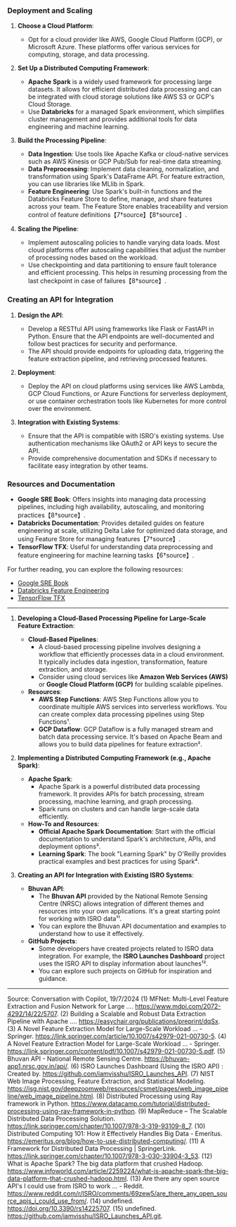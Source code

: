 
### Deployment and Scaling

1. **Choose a Cloud Platform**:
   - Opt for a cloud provider like AWS, Google Cloud Platform (GCP), or Microsoft Azure. These platforms offer various services for computing, storage, and data processing.

2. **Set Up a Distributed Computing Framework**:
   - **Apache Spark** is a widely used framework for processing large datasets. It allows for efficient distributed data processing and can be integrated with cloud storage solutions like AWS S3 or GCP's Cloud Storage.
   - Use **Databricks** for a managed Spark environment, which simplifies cluster management and provides additional tools for data engineering and machine learning.

3. **Build the Processing Pipeline**:
   - **Data Ingestion**: Use tools like Apache Kafka or cloud-native services such as AWS Kinesis or GCP Pub/Sub for real-time data streaming.
   - **Data Preprocessing**: Implement data cleaning, normalization, and transformation using Spark's DataFrame API. For feature extraction, you can use libraries like MLlib in Spark.
   - **Feature Engineering**: Use Spark's built-in functions and the Databricks Feature Store to define, manage, and share features across your team. The Feature Store enables traceability and version control of feature definitions【7†source】【8†source】.

4. **Scaling the Pipeline**:
   - Implement autoscaling policies to handle varying data loads. Most cloud platforms offer autoscaling capabilities that adjust the number of processing nodes based on the workload.
   - Use checkpointing and data partitioning to ensure fault tolerance and efficient processing. This helps in resuming processing from the last checkpoint in case of failures【8†source】.

### Creating an API for Integration

1. **Design the API**:
   - Develop a RESTful API using frameworks like Flask or FastAPI in Python. Ensure that the API endpoints are well-documented and follow best practices for security and performance.
   - The API should provide endpoints for uploading data, triggering the feature extraction pipeline, and retrieving processed features.

2. **Deployment**:
   - Deploy the API on cloud platforms using services like AWS Lambda, GCP Cloud Functions, or Azure Functions for serverless deployment, or use container orchestration tools like Kubernetes for more control over the environment.

3. **Integration with Existing Systems**:
   - Ensure that the API is compatible with ISRO's existing systems. Use authentication mechanisms like OAuth2 or API keys to secure the API.
   - Provide comprehensive documentation and SDKs if necessary to facilitate easy integration by other teams.

### Resources and Documentation

- **Google SRE Book**: Offers insights into managing data processing pipelines, including high availability, autoscaling, and monitoring practices【8†source】.
- **Databricks Documentation**: Provides detailed guides on feature engineering at scale, utilizing Delta Lake for optimized data storage, and using Feature Store for managing features【7†source】.
- **TensorFlow TFX**: Useful for understanding data preprocessing and feature engineering for machine learning tasks【6†source】.

For further reading, you can explore the following resources:
- [Google SRE Book](https://sre.google/sre-book/table-of-contents/)
- [Databricks Feature Engineering](https://databricks.com/blog/2021/04/13/feature-engineering-at-scale.html)
- [TensorFlow TFX](https://www.tensorflow.org/tfx/guide)

---


1. **Developing a Cloud-Based Processing Pipeline for Large-Scale Feature Extraction**:
   - **Cloud-Based Pipelines**:
     - A cloud-based processing pipeline involves designing a workflow that efficiently processes data in a cloud environment. It typically includes data ingestion, transformation, feature extraction, and storage.
     - Consider using cloud services like **Amazon Web Services (AWS)** or **Google Cloud Platform (GCP)** for building scalable pipelines.
   - **Resources**:
     - **AWS Step Functions**: AWS Step Functions allow you to coordinate multiple AWS services into serverless workflows. You can create complex data processing pipelines using Step Functions¹.
     - **GCP Dataflow**: GCP Dataflow is a fully managed stream and batch data processing service. It's based on Apache Beam and allows you to build data pipelines for feature extraction².

2. **Implementing a Distributed Computing Framework (e.g., Apache Spark)**:
   - **Apache Spark**:
     - Apache Spark is a powerful distributed data processing framework. It provides APIs for batch processing, stream processing, machine learning, and graph processing.
     - Spark runs on clusters and can handle large-scale data efficiently.
   - **How-To and Resources**:
     - **Official Apache Spark Documentation**: Start with the official documentation to understand Spark's architecture, APIs, and deployment options³.
     - **Learning Spark**: The book "Learning Spark" by O'Reilly provides practical examples and best practices for using Spark⁴.

3. **Creating an API for Integration with Existing ISRO Systems**:
   - **Bhuvan API**:
     - The **Bhuvan API** provided by the National Remote Sensing Centre (NRSC) allows integration of different themes and resources into your own applications. It's a great starting point for working with ISRO data¹¹.
     - You can explore the Bhuvan API documentation and examples to understand how to use it effectively.
   - **GitHub Projects**:
     - Some developers have created projects related to ISRO data integration. For example, the **ISRO Launches Dashboard** project uses the ISRO API to display information about launches¹².
     - You can explore such projects on GitHub for inspiration and guidance.

---
Source: Conversation with Copilot, 19/7/2024
(1) MFNet: Multi-Level Feature Extraction and Fusion Network for Large .... https://www.mdpi.com/2072-4292/14/22/5707.
(2) Building a Scalable and Robust Data Extraction Pipeline with Apache .... https://easychair.org/publications/preprint/dqSx.
(3) A Novel Feature Extraction Model for Large-Scale Workload ... - Springer. https://link.springer.com/article/10.1007/s42979-021-00730-5.
(4) A Novel Feature Extraction Model for Large-Scale Workload ... - Springer. https://link.springer.com/content/pdf/10.1007/s42979-021-00730-5.pdf.
(5) Bhuvan API - National Remote Sensing Centre. https://bhuvan-app1.nrsc.gov.in/api/.
(6) ISRO Launches Dashboard (Using the ISRO API) : Created by. https://github.com/iamvisshu/ISRO_Launches_API.
(7) NIST Web Image Processing, Feature Extraction, and Statistical Modeling. https://isg.nist.gov/deepzoomweb/resources/csmet/pages/web_image_pipeline/web_image_pipeline.html.
(8) Distributed Processing using Ray framework in Python. https://www.datacamp.com/tutorial/distributed-processing-using-ray-framework-in-python.
(9) MapReduce – The Scalable Distributed Data Processing Solution. https://link.springer.com/chapter/10.1007/978-3-319-93109-8_7.
(10) Distributed Computing 101: How it Effectively Handles Big Data - Emeritus. https://emeritus.org/blog/how-to-use-distributed-computing/.
(11) A Framework for Distributed Data Processing | SpringerLink. https://link.springer.com/chapter/10.1007/978-3-030-33904-3_53.
(12) What is Apache Spark? The big data platform that crushed Hadoop. https://www.infoworld.com/article/2259224/what-is-apache-spark-the-big-data-platform-that-crushed-hadoop.html.
(13) Are there any open source API's I could use from ISRO to work ... - Reddit. https://www.reddit.com/r/ISRO/comments/69zew5/are_there_any_open_source_apis_i_could_use_from/.
(14) undefined. https://doi.org/10.3390/rs14225707.
(15) undefined. https://github.com/iamvisshu/ISRO_Launches_API.git.